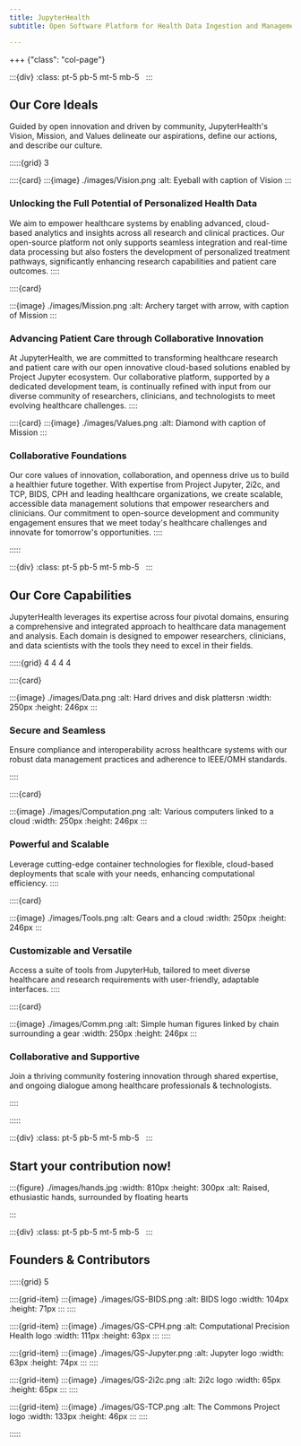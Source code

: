 ```yaml
---
title: JupyterHealth
subtitle: Open Software Platform for Health Data Ingestion and Management Empowering Researchers, Clinicians and Patients 

---
```


+++ {"class": "col-page"}

:::{div}
:class: pt-5 pb-5 mt-5 mb-5
&nbsp;
:::

## Our Core Ideals

Guided by open innovation and driven by community, JupyterHealth's Vision, Mission, and Values delineate our aspirations, define our actions, and describe our culture.

:::::{grid} 3

::::{card}
:::{image} ./images/Vision.png
:alt: Eyeball with caption of Vision
:::

### Unlocking the Full Potential of Personalized Health Data

We aim to empower healthcare systems by enabling advanced, cloud-based analytics and insights across all research and clinical practices. Our open-source platform not only supports seamless integration and real-time data processing but also fosters the development of personalized treatment pathways, significantly enhancing research capabilities and patient care outcomes.
::::

::::{card}

:::{image} ./images/Mission.png
:alt: Archery target with arrow, with caption of Mission
:::

### Advancing Patient Care through Collaborative Innovation

At JupyterHealth, we are committed to transforming healthcare research and patient care with our open innovative cloud-based solutions enabled by Project Jupyter ecosystem. Our collaborative platform, supported by a dedicated development team, is continually refined with input from our diverse community of researchers, clinicians, and technologists to meet evolving healthcare challenges.
::::

::::{card}
:::{image} ./images/Values.png
:alt: Diamond with caption of Mission
:::

### Collaborative Foundations

Our core values of innovation, collaboration, and openness drive us to build a healthier future together. With expertise from Project Jupyter, 2i2c, and TCP, BIDS, CPH and leading healthcare organizations, we create scalable, accessible data management solutions that empower researchers and clinicians. Our commitment to open-source development and community engagement ensures that we meet today's healthcare challenges and innovate for tomorrow's opportunities.
::::

:::::

:::{div}
:class: pt-5 pb-5 mt-5 mb-5
&nbsp;
:::

## Our Core Capabilities

JupyterHealth leverages its expertise across four pivotal domains, ensuring a comprehensive and integrated approach to healthcare data management and analysis. Each domain is designed to empower researchers, clinicians, and data scientists with the tools they need to excel in their fields.


:::::{grid} 4 4 4 4

::::{card}

:::{image} ./images/Data.png
:alt: Hard drives and disk plattersn
:width: 250px
:height: 246px
:::

### Secure and Seamless

Ensure compliance and interoperability across healthcare systems with our robust data management practices and adherence to IEEE/OMH standards.

::::

::::{card}

:::{image} ./images/Computation.png
:alt: Various computers linked to a cloud
:width: 250px
:height: 246px
:::

### Powerful and Scalable

Leverage cutting-edge container technologies for flexible, cloud-based deployments that scale with your needs, enhancing computational efficiency.
::::

::::{card}

:::{image} ./images/Tools.png
:alt: Gears and a cloud
:width: 250px
:height: 246px
:::

### Customizable and Versatile
Access a suite of tools from JupyterHub, tailored to meet diverse healthcare and research requirements with user-friendly, adaptable interfaces.
::::

::::{card}

:::{image} ./images/Comm.png
:alt: Simple human figures linked by chain surrounding a gear
:width: 250px
:height: 246px
:::

### Collaborative and Supportive

Join a thriving community fostering innovation through shared expertise, and ongoing dialogue among healthcare professionals & technologists.

::::

:::::

:::{div}
:class: pt-5 pb-5 mt-5 mb-5
&nbsp;
:::

## Start your contribution now!

:::{figure} ./images/hands.jpg
:width: 810px
:height: 300px
:alt: Raised, ethusiastic hands, surrounded by floating hearts

:::

:::{div}
:class: pt-5 pb-5 mt-5 mb-5
&nbsp;
:::

## Founders & Contributors

:::::{grid} 5

::::{grid-item}
:::{image} ./images/GS-BIDS.png
:alt: BIDS logo
:width: 104px
:height: 71px
:::
::::

::::{grid-item}
:::{image} ./images/GS-CPH.png
:alt: Computational Precision Health logo
:width: 111px
:height: 63px
:::
::::

::::{grid-item}
:::{image} ./images/GS-Jupyter.png
:alt: Jupyter logo
:width: 63px
:height: 74px
:::
::::

::::{grid-item}
:::{image} ./images/GS-2i2c.png
:alt: 2i2c logo
:width: 65px
:height: 65px
:::
::::

::::{grid-item}
:::{image} ./images/GS-TCP.png
:alt: The Commons Project logo
:width: 133px
:height: 46px
:::
::::

:::::
